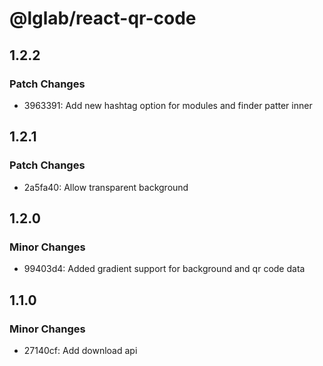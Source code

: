# @lglab/react-qr-code

## 1.2.2

### Patch Changes

- 3963391: Add new hashtag option for modules and finder patter inner

## 1.2.1

### Patch Changes

- 2a5fa40: Allow transparent background

## 1.2.0

### Minor Changes

- 99403d4: Added gradient support for background and qr code data

## 1.1.0

### Minor Changes

- 27140cf: Add download api
